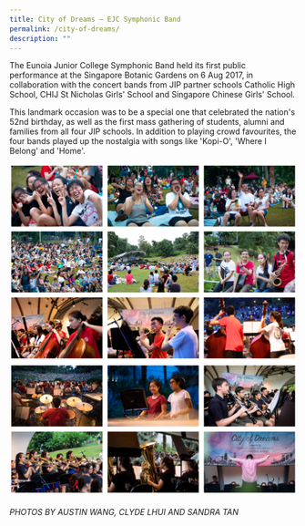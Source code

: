 ```yaml
---
title: City of Dreams – EJC Symphonic Band
permalink: /city-of-dreams/
description: ""
---
```

The Eunoia Junior College Symphonic Band held its first public performance at the Singapore Botanic Gardens on 6 Aug 2017, in collaboration with the concert bands from JIP partner schools Catholic High School, CHIJ St Nicholas Girls' School and Singapore Chinese Girls' School.

This landmark occasion was to be a special one that celebrated the nation's 52nd birthday, as well as the first mass gathering of students, alumni and families from all four JIP schools. In addition to playing crowd favourites, the four bands played up the nostalgia with songs like 'Kopi-O', 'Where I Belong' and 'Home'.

![](/images/cityofdreams-1.png)
![](/images/cityofdreams-2.png)

###### PHOTOS BY AUSTIN WANG, CLYDE LHUI AND SANDRA TAN